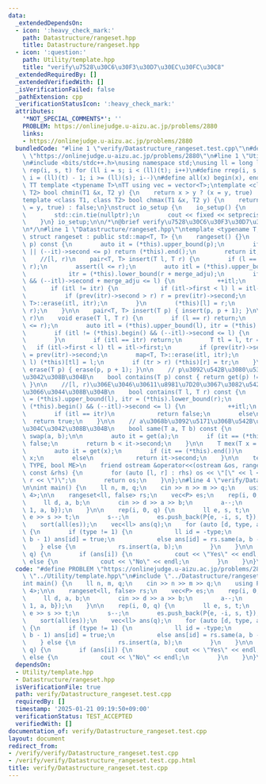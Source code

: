 ```yaml
---
data:
  _extendedDependsOn:
  - icon: ':heavy_check_mark:'
    path: Datastructure/rangeset.hpp
    title: Datastructure/rangeset.hpp
  - icon: ':question:'
    path: Utility/template.hpp
    title: "verify\u7528\u30C6\u30F3\u30D7\u30EC\u30FC\u30C8"
  _extendedRequiredBy: []
  _extendedVerifiedWith: []
  _isVerificationFailed: false
  _pathExtension: cpp
  _verificationStatusIcon: ':heavy_check_mark:'
  attributes:
    '*NOT_SPECIAL_COMMENTS*': ''
    PROBLEM: https://onlinejudge.u-aizu.ac.jp/problems/2880
    links:
    - https://onlinejudge.u-aizu.ac.jp/problems/2880
  bundledCode: "#line 1 \"verify/Datastructure_rangeset.test.cpp\"\n#define PROBLEM\
    \ \"https://onlinejudge.u-aizu.ac.jp/problems/2880\"\n#line 1 \"Utility/template.hpp\"\
    \n#include <bits/stdc++.h>\nusing namespace std;\nusing ll = long long;\n#define\
    \ rep(i, s, t) for (ll i = s; i < (ll)(t); i++)\n#define rrep(i, s, t) for (ll\
    \ i = (ll)(t) - 1; i >= (ll)(s); i--)\n#define all(x) begin(x), end(x)\n\n#define\
    \ TT template <typename T>\nTT using vec = vector<T>;\ntemplate <class T1, class\
    \ T2> bool chmin(T1 &x, T2 y) {\n    return x > y ? (x = y, true) : false;\n}\n\
    template <class T1, class T2> bool chmax(T1 &x, T2 y) {\n    return x < y ? (x\
    \ = y, true) : false;\n}\nstruct io_setup {\n    io_setup() {\n        ios::sync_with_stdio(false);\n\
    \        std::cin.tie(nullptr);\n        cout << fixed << setprecision(15);\n\
    \    }\n} io_setup;\n\n/*\n@brief verify\u7528\u30C6\u30F3\u30D7\u30EC\u30FC\u30C8\
    \n*/\n#line 1 \"Datastructure/rangeset.hpp\"\ntemplate <typename T, bool merge_adju>\
    \ struct rangeset : public std::map<T, T> {\n    rangeset() {}\n    auto get(T\
    \ p) const {\n        auto it = (*this).upper_bound(p);\n        if (it == (*this).begin()\
    \ || (--it)->second <= p) return (*this).end();\n        return it;\n    }\n\n\
    \    //[l, r)\n    pair<T, T> insert(T l, T r) {\n        if (l == r) return make_pair(l,\
    \ r);\n        assert(l <= r);\n        auto itl = (*this).upper_bound(l),\n \
    \            itr = (*this).lower_bound(r + merge_adju);\n        if (itl != (*this).begin()\
    \ && (--itl)->second + merge_adju <= l) {\n            ++itl;\n        }\n\n \
    \       if (itl != itr) {\n            if (itl->first < l) l = itl->first;\n \
    \           if (prev(itr)->second > r) r = prev(itr)->second;\n            map<T,\
    \ T>::erase(itl, itr);\n        }\n        (*this)[l] = r;\n        return make_pair(l,\
    \ r);\n    }\n\n    pair<T, T> insert(T p) { insert(p, p + 1); }\n\n    //[l,\
    \ r)\n    void erase(T l, T r) {\n        if (l == r) return;\n        assert(l\
    \ <= r);\n        auto itl = (*this).upper_bound(l), itr = (*this).lower_bound(r);\n\
    \        if (itl != (*this).begin() && (--itl)->second <= l) {\n            ++itl;\n\
    \        }\n        if (itl == itr) return;\n        T tl = l, tr = r;\n     \
    \   if (itl->first < l) tl = itl->first;\n        if (prev(itr)->second > r) tr\
    \ = prev(itr)->second;\n        map<T, T>::erase(itl, itr);\n        if (tl <\
    \ l) (*this)[tl] = l;\n        if (tr > r) (*this)[r] = tr;\n    }\n\n    void\
    \ erase(T p) { erase(p, p + 1); }\n\n    // p\u3092\u542B\u3080\u533A\u9593\u304C\
    \u3042\u308B\u304B\n    bool contains(T p) const { return get(p) != (*this).end();\
    \ }\n\n    //[l, r)\u306E\u3046\u30611\u8981\u7D20\u3067\u3082\u542B\u307E\u308C\
    \u3066\u3044\u308B\u304B\n    bool contains(T l, T r) const {\n        auto itl\
    \ = (*this).upper_bound(l), itr = (*this).lower_bound(r);\n        if (itl !=\
    \ (*this).begin() && (--itl)->second <= l) {\n            ++itl;\n        }\n\
    \        if (itl == itr)\n            return false;\n        else\n          \
    \  return true;\n    }\n\n    // a\u3068b\u3092\u5171\u306B\u542B\u3080\u533A\u9593\
    \u304C\u3042\u308B\u304B\n    bool same(T a, T b) const {\n        if (a > b)\
    \ swap(a, b);\n\n        auto it = get(a);\n        if (it == (*this).end()) return\
    \ false;\n        return b < it->second;\n    }\n\n    T mex(T x = 0) const {\n\
    \        auto it = get(x);\n        if (it == (*this).end())\n            return\
    \ x;\n        else\n            return it->second;\n    }\n\n    template <typename\
    \ TYPE, bool ME>\n    friend ostream &operator<<(ostream &os, rangeset<TYPE, ME>\
    \ const &rhs) {\n        for (auto [l, r] : rhs) os << \"[\" << l << \", \" <<\
    \ r << \")\";\n        return os;\n    }\n};\n#line 4 \"verify/Datastructure_rangeset.test.cpp\"\
    \n\nint main() {\n    ll n, m, q;\n    cin >> n >> m >> q;\n    using P = array<ll,\
    \ 4>;\n\n    rangeset<ll, false> rs;\n    vec<P> es;\n    rep(i, 0, m) {\n   \
    \     ll d, a, b;\n        cin >> d >> a >> b;\n        a--;\n        es.push_back(P{d,\
    \ 1, a, b});\n    }\n\n    rep(i, 0, q) {\n        ll e, s, t;\n        cin >>\
    \ e >> s >> t;\n        s--;\n        es.push_back(P{e, -i, s, t});\n    }\n\n\
    \    sort(all(es));\n    vec<ll> ans(q);\n    for (auto [d, type, a, b] : es)\
    \ {\n        if (type != 1) {\n            ll id = -type;\n            if(a >=\
    \ b - 1) ans[id] = true;\n            else ans[id] = rs.same(a, b - 1);\n    \
    \    } else {\n            rs.insert(a, b);\n        }\n    }\n\n    rep(i, 0,\
    \ q) {\n        if (ans[i]) {\n            cout << \"Yes\" << endl;\n        }\
    \ else {\n            cout << \"No\" << endl;\n        }\n    }\n}\n"
  code: "#define PROBLEM \"https://onlinejudge.u-aizu.ac.jp/problems/2880\"\n#include\
    \ \"../Utility/template.hpp\"\n#include \"../Datastructure/rangeset.hpp\"\n\n\
    int main() {\n    ll n, m, q;\n    cin >> n >> m >> q;\n    using P = array<ll,\
    \ 4>;\n\n    rangeset<ll, false> rs;\n    vec<P> es;\n    rep(i, 0, m) {\n   \
    \     ll d, a, b;\n        cin >> d >> a >> b;\n        a--;\n        es.push_back(P{d,\
    \ 1, a, b});\n    }\n\n    rep(i, 0, q) {\n        ll e, s, t;\n        cin >>\
    \ e >> s >> t;\n        s--;\n        es.push_back(P{e, -i, s, t});\n    }\n\n\
    \    sort(all(es));\n    vec<ll> ans(q);\n    for (auto [d, type, a, b] : es)\
    \ {\n        if (type != 1) {\n            ll id = -type;\n            if(a >=\
    \ b - 1) ans[id] = true;\n            else ans[id] = rs.same(a, b - 1);\n    \
    \    } else {\n            rs.insert(a, b);\n        }\n    }\n\n    rep(i, 0,\
    \ q) {\n        if (ans[i]) {\n            cout << \"Yes\" << endl;\n        }\
    \ else {\n            cout << \"No\" << endl;\n        }\n    }\n}\n"
  dependsOn:
  - Utility/template.hpp
  - Datastructure/rangeset.hpp
  isVerificationFile: true
  path: verify/Datastructure_rangeset.test.cpp
  requiredBy: []
  timestamp: '2025-01-21 09:19:50+09:00'
  verificationStatus: TEST_ACCEPTED
  verifiedWith: []
documentation_of: verify/Datastructure_rangeset.test.cpp
layout: document
redirect_from:
- /verify/verify/Datastructure_rangeset.test.cpp
- /verify/verify/Datastructure_rangeset.test.cpp.html
title: verify/Datastructure_rangeset.test.cpp
---
```


